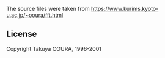 The source files were taken from https://www.kurims.kyoto-u.ac.jp/~ooura/fft.html

## License

  Copyright Takuya OOURA, 1996-2001 
